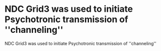 # NDC Grid3  was used to initiate Psychotronic transmission of ''channeling''

NDC Grid3  was used to initiate Psychotronic transmission of ''channeling''